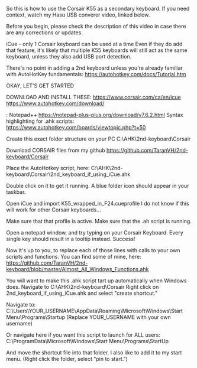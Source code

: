 So this is how to use the Corsair K55 as a secondary keyboard. If you need context, watch my Hasu USB converer video, linked below.

Before you begin, please check the description of this video in case there are any corrections or updates.

iCue - only 1 Corsair keyboard can be used at a time
Even if they do add that feature, it's likely that multiple K55 keyboards will still act as the same keyboard, unless they also add USB port detection.

There's no point in adding a 2nd keyboard unless you're already familiar with AutoHotKey fundamentals: https://autohotkey.com/docs/Tutorial.htm

OKAY, LET'S GET STARTED

DOWNLOAD AND INSTALL THESE:
https://www.corsair.com/ca/en/icue
https://www.autohotkey.com/download/

<Optional>:
Notepad++
https://notepad-plus-plus.org/download/v7.6.2.html
Syntax highlighting for .ahk scripts:
https://www.autohotkey.com/boards/viewtopic.php?t=50
</Optional>

Create this exact folder structure on your PC
C:\AHK\2nd-keyboard\Corsair

Download CORSAIR files from my github
https://github.com/TaranVH/2nd-keyboard/Corsair

Place the AutoHotkey script, here:
C:\AHK\2nd-keyboard\Corsair\2nd_keyboard_if_using_iCue.ahk

Double click on it to get it running. A blue folder icon should appear in your taskbar.

Open iCue and import K55_wrapped_in_F24.cueprofile
	I do not know if this will work for other Corsair keyboards...
	
Make sure that that profile is active.
Make sure that the .ah script is running.
	
Open a notepad window, and try typing on your Corsair Keyboard. Every single key should result in a tooltip instead. Success!

Now it's up to you, to replace each of those lines with calls to your own scripts and functions. You can find some of mine, here: https://github.com/TaranVH/2nd-keyboard/blob/master/Almost_All_Windows_Functions.ahk




You will want to make this .ahk script tart up automatically when Windows does.
Navigate to C:\AHK\2nd-keyboard\Corsair
Right click on 2nd_keyboard_if_using_iCue.ahk and select "create shortcut."

Navigate to:
C:\Users\YOUR_USERNAME\AppData\Roaming\Microsoft\Windows\Start Menu\Programs\Startup
(Replace YOUR_USERNAME with your own username)

Or navigate here if you want this script to launch for ALL users:
C:\ProgramData\Microsoft\Windows\Start Menu\Programs\StartUp

And move the shortcut file into that folder.
I also like to add it to my start menu. (Right click the folder, select "pin to start.")



